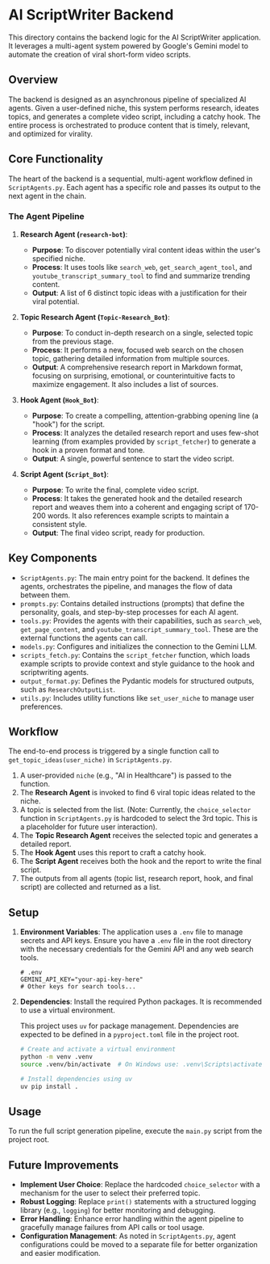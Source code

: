 # AI ScriptWriter Backend

This directory contains the backend logic for the AI ScriptWriter application. It leverages a multi-agent system powered by Google's Gemini model to automate the creation of viral short-form video scripts.

## Overview

The backend is designed as an asynchronous pipeline of specialized AI agents. Given a user-defined niche, this system performs research, ideates topics, and generates a complete video script, including a catchy hook. The entire process is orchestrated to produce content that is timely, relevant, and optimized for virality.

## Core Functionality

The heart of the backend is a sequential, multi-agent workflow defined in `ScriptAgents.py`. Each agent has a specific role and passes its output to the next agent in the chain.

### The Agent Pipeline

1.  **Research Agent (`research-bot`)**:
    -   **Purpose**: To discover potentially viral content ideas within the user's specified niche.
    -   **Process**: It uses tools like `search_web`, `get_search_agent_tool`, and `youtube_transcript_summary_tool` to find and summarize trending content.
    -   **Output**: A list of 6 distinct topic ideas with a justification for their viral potential.

2.  **Topic Research Agent (`Topic-Research_Bot`)**:
    -   **Purpose**: To conduct in-depth research on a single, selected topic from the previous stage.
    -   **Process**: It performs a new, focused web search on the chosen topic, gathering detailed information from multiple sources.
    -   **Output**: A comprehensive research report in Markdown format, focusing on surprising, emotional, or counterintuitive facts to maximize engagement. It also includes a list of sources.

3.  **Hook Agent (`Hook_Bot`)**:
    -   **Purpose**: To create a compelling, attention-grabbing opening line (a "hook") for the script.
    -   **Process**: It analyzes the detailed research report and uses few-shot learning (from examples provided by `script_fetcher`) to generate a hook in a proven format and tone.
    -   **Output**: A single, powerful sentence to start the video script.

4.  **Script Agent (`Script_Bot`)**:
    -   **Purpose**: To write the final, complete video script.
    -   **Process**: It takes the generated hook and the detailed research report and weaves them into a coherent and engaging script of 170-200 words. It also references example scripts to maintain a consistent style.
    -   **Output**: The final video script, ready for production.

## Key Components

*   `ScriptAgents.py`: The main entry point for the backend. It defines the agents, orchestrates the pipeline, and manages the flow of data between them.
*   `prompts.py`: Contains detailed instructions (prompts) that define the personality, goals, and step-by-step processes for each AI agent.
*   `tools.py`: Provides the agents with their capabilities, such as `search_web`, `get_page_content`, and `youtube_transcript_summary_tool`. These are the external functions the agents can call.
*   `models.py`: Configures and initializes the connection to the Gemini LLM.
*   `scripts_fetch.py`: Contains the `script_fetcher` function, which loads example scripts to provide context and style guidance to the hook and scriptwriting agents.
*   `output_format.py`: Defines the Pydantic models for structured outputs, such as `ResearchOutputList`.
*   `utils.py`: Includes utility functions like `set_user_niche` to manage user preferences.

## Workflow

The end-to-end process is triggered by a single function call to `get_topic_ideas(user_niche)` in `ScriptAgents.py`.

1.  A user-provided `niche` (e.g., "AI in Healthcare") is passed to the function.
2.  The **Research Agent** is invoked to find 6 viral topic ideas related to the niche.
3.  A topic is selected from the list. (Note: Currently, the `choice_selector` function in `ScriptAgents.py` is hardcoded to select the 3rd topic. This is a placeholder for future user interaction).
4.  The **Topic Research Agent** receives the selected topic and generates a detailed report.
5.  The **Hook Agent** uses this report to craft a catchy hook.
6.  The **Script Agent** receives both the hook and the report to write the final script.
7.  The outputs from all agents (topic list, research report, hook, and final script) are collected and returned as a list.

## Setup

1.  **Environment Variables**: The application uses a `.env` file to manage secrets and API keys. Ensure you have a `.env` file in the root directory with the necessary credentials for the Gemini API and any web search tools.

    ```
    # .env
    GEMINI_API_KEY="your-api-key-here"
    # Other keys for search tools...
    ```

2.  **Dependencies**: Install the required Python packages. It is recommended to use a virtual environment.

    This project uses `uv` for package management. Dependencies are expected to be defined in a `pyproject.toml` file in the project root.

    ```bash
    # Create and activate a virtual environment
    python -m venv .venv
    source .venv/bin/activate  # On Windows use: .venv\Scripts\activate

    # Install dependencies using uv
    uv pip install .
    ```

## Usage

To run the full script generation pipeline, execute the `main.py` script from the project root.

## Future Improvements

-   **Implement User Choice**: Replace the hardcoded `choice_selector` with a mechanism for the user to select their preferred topic.
-   **Robust Logging**: Replace `print()` statements with a structured logging library (e.g., `logging`) for better monitoring and debugging.
-   **Error Handling**: Enhance error handling within the agent pipeline to gracefully manage failures from API calls or tool usage.
-   **Configuration Management**: As noted in `ScriptAgents.py`, agent configurations could be moved to a separate file for better organization and easier modification.